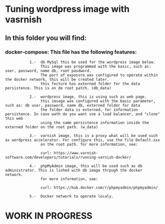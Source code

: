 # Tuning wordpress image with vasrnish

## In this folder you will find:
### docker-compose: This file has the following features:
               1.-  db MySql this be used for the wordpress image below.
                    This image was programmed with the basic, such as: user, password, name db, root pasdword.
                    The port of exposure was configured to operate within  the docker network, this will be created later.
                    this fecture has externed folder for the data persistence. This is on de root patch. (db_data)
  
               2.-  wordpress image, this is using such as web page.
                    this imsage was configured with the basic parameter, such as: db user, password, name db, externed folder for data
                    the folder data is externed, for information persistence. In case wath do you want use a load balancer, and "clone" this web
                    using the same persistence information inside the externed folder on the root path. (w_data)

               3.-  varnish image, this is a proxy what will be used such as wordpress accelerator. For configure this, use the file Default.xxx
                    on the root path. for more information, see:
 
                    curl: https://www.varnish-software.com/developers/tutorials/running-varnish-docker/

               4.-  phpMyAdmin image, this will be used such as db administrator. This is linhed with db image thrpugh the docker network. 
                    for more information, see:
                 
                    curl: https://hub.docker.com/r/phpmyadmin/phpmyadmin/
               
               5.-  Docker network to operate localy. 

# WORK IN PROGRESS
